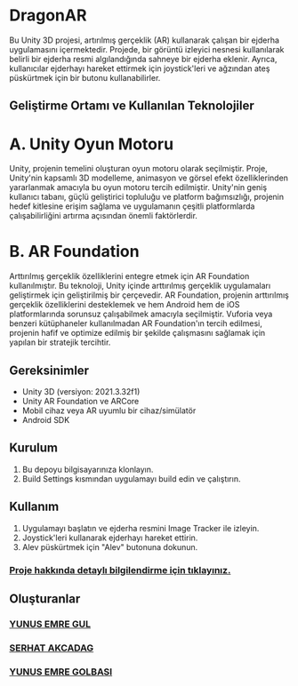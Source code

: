 # DragonAR

Bu Unity 3D projesi, artırılmış gerçeklik (AR) kullanarak çalışan bir ejderha uygulamasını içermektedir. Projede, bir görüntü izleyici nesnesi kullanılarak belirli bir ejderha resmi algılandığında sahneye bir ejderha eklenir. Ayrıca, kullanıcılar ejderhayı hareket ettirmek için joystick'leri ve ağzından ateş püskürtmek için bir butonu kullanabilirler.

## Geliştirme Ortamı ve Kullanılan Teknolojiler
# A. Unity Oyun Motoru
Unity, projenin temelini oluşturan oyun motoru olarak
seçilmiştir. Proje, Unity'nin kapsamlı 3D modelleme,
animasyon ve görsel efekt özelliklerinden yararlanmak
amacıyla bu oyun motoru tercih edilmiştir. Unity'nin geniş
kullanıcı tabanı, güçlü geliştirici topluluğu ve platform
bağımsızlığı, projenin hedef kitlesine erişim sağlama ve
uygulamanın çeşitli platformlarda çalışabilirliğini artırma
açısından önemli faktörlerdir.

# B. AR Foundation
Arttırılmış gerçeklik özelliklerini entegre etmek için AR
Foundation kullanılmıştır. Bu teknoloji, Unity içinde
arttırılmış gerçeklik uygulamaları geliştirmek için
geliştirilmiş bir çerçevedir. AR Foundation, projenin
arttırılmış gerçeklik özelliklerini desteklemek ve hem Android
hem de iOS platformlarında sorunsuz çalışabilmek amacıyla
seçilmiştir. Vuforia veya benzeri kütüphaneler kullanılmadan
AR Foundation'ın tercih edilmesi, projenin hafif ve optimize
edilmiş bir şekilde çalışmasını sağlamak için yapılan bir
stratejik tercihtir.



## Gereksinimler

- Unity 3D (versiyon: 2021.3.32f1)
- Unity AR Foundation ve ARCore
- Mobil cihaz veya AR uyumlu bir cihaz/simülatör
- Android SDK

## Kurulum

1. Bu depoyu bilgisayarınıza klonlayın.
2. Build Settings kısmından uygulamayı build edin ve çalıştırın.

## Kullanım

1. Uygulamayı başlatın ve ejderha resmini Image Tracker ile izleyin.
2. Joystick'leri kullanarak ejderhayı hareket ettirin.
3. Alev püskürtmek için "Alev" butonuna dokunun.
   
### [Proje hakkında detaylı bilgilendirme için tıklayınız.](https://drive.google.com/file/d/1mD7T97CBipJ5ou8llaIASBW70IS7Uj5z/view?usp=sharing)

## Oluşturanlar
### [**YUNUS EMRE GUL**](https://www.linkedin.com/in/yunus-emre-gul-00/)
### [**SERHAT AKCADAG**](https://www.linkedin.com/in/serhatakcadag/)
### [**YUNUS EMRE GOLBASI**](https://www.linkedin.com/in/yunusemregolbasi/)


